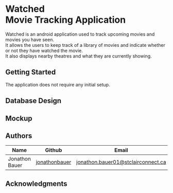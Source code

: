 # Watched <br/> Movie Tracking Application

Watched is an android application used to track upcoming movies and movies you have seen.
<br/>
It allows the users to keep track of a library of movies and indicate whether or not they have watched the movie.
<br/>
It also displays nearby theatres and what they are currently showing.

## Getting Started

The application does not require any initial setup.

## Database Design

## Mockup


## Authors

| Name             | Github                                              |                           Email     |
| -------------    | --------------------------------------------------- | ----------------------------------- |
| Jonathon Bauer   | [jonathonbauer](https://github.com/jonathonbauer)   | jonathon.bauer01@stclairconnect.ca  |


## Acknowledgments

